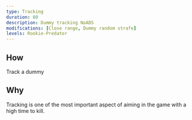 ```yaml
---
type: Tracking
duration: 60
description: Dummy tracking NoADS
modifications: [Close range, Dummy random strafe]
levels: Rookie-Predator
---
```


## How

Track a dummy

## Why

Tracking is one of the most important aspect of aiming in the game with a high time to kill.
